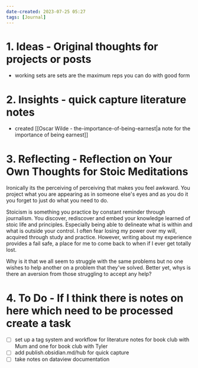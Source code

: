 ```yaml
---
date-created: 2023-07-25 05:27
tags: [Journal]
---
```


# 1. Ideas - Original thoughts for projects or posts
- working sets are sets are the maximum reps you can do with good form

# 2. Insights - quick capture literature notes
- created [[Oscar Wilde - the-importance-of-being-earnest|a note for the importance of being earnest]]

# 3. Reflecting - Reflection on Your Own Thoughts for Stoic Meditations
Ironically its the perceiving of perceiving that makes you feel awkward. You project what you are appearing as in someone else's eyes and as you do it you forget to just do what you need to do. 

Stoicism is something you practice by constant reminder through journalism. You discover, rediscover and embed your knowledge learned of stoic life and principles. Especially being able to delineate what is within and what is outside your control. I often fear losing my power over my will, acquired through study and practice. However, writing about my experience provides a fail safe, a place for me to come back to when if I ever get totally lost.

Why is it that we all seem to struggle with the same problems but no one wishes to help another on a problem that they've solved. Better yet, whys is there an aversion from those struggling to accept any help? 

# 4. To Do - If I think there is notes on here which need to be processed create a task

- [ ] set up a tag system and workflow for literature notes for book club with Mum and one for book club with Tyler
- [ ] add publish.obsidian.md/hub for quick capture 
- [ ] take notes on dataview documentation
